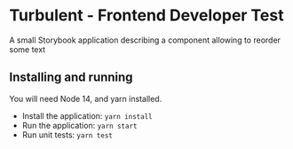 # Turbulent - Frontend Developer Test

A small Storybook application describing a component allowing to reorder some text

## Installing and running

You will need Node 14, and yarn installed.

- Install the application: `yarn install`
- Run the application: `yarn start`
- Run unit tests: `yarn test`
